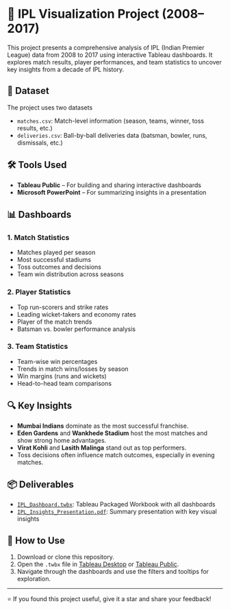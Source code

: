 # 🏏 IPL Visualization Project (2008–2017)

This project presents a comprehensive analysis of IPL (Indian Premier League) data from 2008 to 2017 using interactive Tableau dashboards. It explores match results, player performances, and team statistics to uncover key insights from a decade of IPL history.

## 📁 Dataset

The project uses two datasets 

- `matches.csv`: Match-level information (season, teams, winner, toss results, etc.)
- `deliveries.csv`: Ball-by-ball deliveries data (batsman, bowler, runs, dismissals, etc.)

## 🛠️ Tools Used

- **Tableau Public** – For building and sharing interactive dashboards
- **Microsoft PowerPoint** – For summarizing insights in a presentation

## 📊 Dashboards

### 1. Match Statistics
- Matches played per season
- Most successful stadiums
- Toss outcomes and decisions
- Team win distribution across seasons

### 2. Player Statistics
- Top run-scorers and strike rates
- Leading wicket-takers and economy rates
- Player of the match trends
- Batsman vs. bowler performance analysis

### 3. Team Statistics
- Team-wise win percentages
- Trends in match wins/losses by season
- Win margins (runs and wickets)
- Head-to-head team comparisons

## 🔍 Key Insights

- **Mumbai Indians** dominate as the most successful franchise.
- **Eden Gardens** and **Wankhede Stadium** host the most matches and show strong home advantages.
- **Virat Kohli** and **Lasith Malinga** stand out as top performers.
- Toss decisions often influence match outcomes, especially in evening matches.

## 📦 Deliverables

- [`IPL_Dashboard.twbx`](./IPL_Dashboard.twbx): Tableau Packaged Workbook with all dashboards
- [`IPL_Insights_Presentation.pdf`](./IPL_Insights_Presentation.pdf): Summary presentation with key visual insights

## 🚀 How to Use

1. Download or clone this repository.
2. Open the `.twbx` file in [Tableau Desktop](https://www.tableau.com/products/desktop) or [Tableau Public](https://public.tableau.com/).
3. Navigate through the dashboards and use the filters and tooltips for exploration.
---

⭐ If you found this project useful, give it a star and share your feedback!

